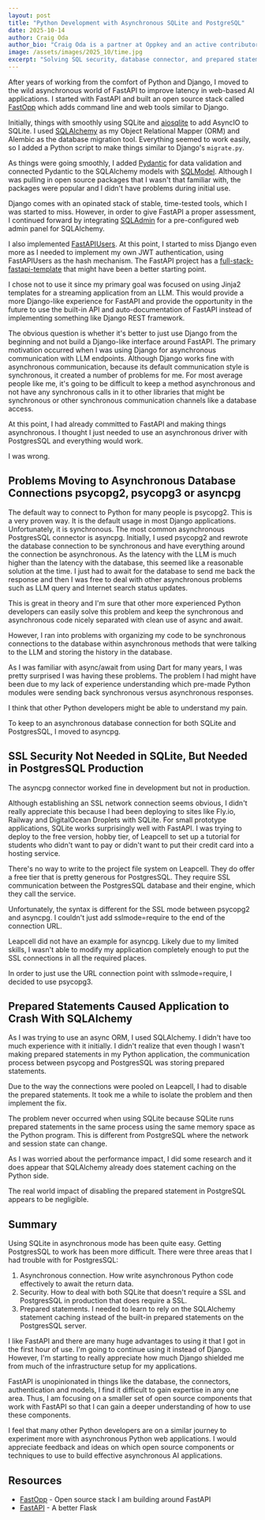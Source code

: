 ```yaml
---
layout: post
title: "Python Development with Asynchronous SQLite and PostgreSQL"
date: 2025-10-14
author: Craig Oda
author_bio: "Craig Oda is a partner at Oppkey and an active contributor to FastOpp"
image: /assets/images/2025_10/time.jpg
excerpt: "Solving SQL security, database connector, and prepared statement problems with Asynchronous PostgresSQL"
---
```


After years of working from the comfort of Python and Django,
I moved to the wild asynchronous world of FastAPI to improve
latency in web-based AI applications. I started with FastAPI
and built an open source stack called [FastOpp](https://github.com/Oppkey/fastopp) which adds command line and web tools similar to Django.

Initially, things with smoothly using SQLite and
[aiosqlite](https://github.com/omnilib/aiosqlite) to add
AsyncIO to SQLite. I used [SQLAlchemy](https://www.sqlalchemy.org/) as my Object Relational
Mapper (ORM) and Alembic as the database migration tool. Everything
seemed to work easily, so I added a Python script to make things
similar to Django's `migrate.py`.

As things were going smoothly, I added [Pydantic](https://docs.pydantic.dev/latest/) for data validation and
connected Pydantic to the SQLAlchemy models with [SQLModel](https://sqlmodel.tiangolo.com/).
Although I was pulling in open source packages that I wasn't that familiar with, the packages
were popular and I didn't have problems during initial use.

Django comes with an opinated stack of stable, time-tested tools, which I was
started to miss. However, in order to give
FastAPI a proper assessment, I continued forward by integrating
[SQLAdmin](https://github.com/aminalaee/sqladmin)
for a pre-configured web admin panel for SQLAlchemy.

I also implemented [FastAPIUsers](https://github.com/fastapi-users/fastapi-users).
At this point, I started to miss Django even more as I needed to implement my own
JWT authentication, using FastAPIUsers as the hash mechanism.
The FastAPI project has a [full-stack-fastapi-template](https://github.com/fastapi/full-stack-fastapi-template)
that might have been a better starting point.

I chose not to use it since my primary goal was focused on using Jinja2
templates for a streaming application from an LLM. This would provide a more Django-like experience
for FastAPI and provide the opportunity in the future to use the built-in API and auto-documentation
of FastAPI instead of implementing something like Django REST framework.

The obvious question is whether it's better to just use Django from the beginning and
not build a Django-like interface around FastAPI. The primary motivation occurred when I was using Django for asynchronous communication with LLM endpoints. Although Django works fine with
asynchronous communication, because its default communication style is synchronous,
it created a number of problems for me. For most average people like me, it's going
to be difficult to keep a method asynchronous and not have any
synchronous calls in it to other libraries that might be synchronous or
other synchronous communication channels like a database access.

At this point, I had already committed to FastAPI and making things asynchronous.
I thought I just needed to use an asynchronous driver with PostgresSQL
and everything would work.

I was wrong.

## Problems Moving to Asynchronous Database Connections psycopg2, psycopg3 or asyncpg

The default way to connect to Python for many people is psycopg2.
This is a very proven way.  It is the default usage in most Django applications.
Unfortunately, it is synchronous. The most common asynchronous PostgresSQL connector is asyncpg.
Initially, I used psycopg2 and rewrote the database connection to be synchronous and 
have everything around the connection be asynchronous. 
As the latency with the LLM is much higher than the latency with the database,
this seemed like a reasonable solution at the time.  I just had to await
for the database to send me back the response and then I was free to deal
with other asynchronous problems such as LLM query and Internet search
status updates.

This is great in theory and I'm sure that other more experienced Python
developers can easily solve this problem and keep the synchronous and asynchronous
code nicely separated with clean use of async and await.

However, I ran into problems with organizing my code to be synchronous
connections to the database within asynchronous methods that were talking
to the LLM and storing the history in the database.

As I was familiar with async/await from using Dart for many years,
I was pretty surprised I was having these problems.  The problem
I had might have been due to my lack of experience understanding
which pre-made Python modules were sending back synchronous versus asynchronous responses.

I think that other Python developers might be able to understand my pain.

To keep to an asynchronous database connection for both SQLite and PostgresSQL,
I moved to asyncpg.  


## SSL Security Not Needed in SQLite, But Needed in PostgresSQL Production

The asyncpg connector worked fine in development but not in production.

Although establishing an SSL network connection seems obvious, I didn't really appreciate this because
I had been deploying to sites like Fly.io, Railway and DigitalOcean Droplets with SQLite.
For small prototype applications, SQLite works surprisingly well with FastAPI.
I was trying to deploy to the free version, hobby tier, of Leapcell to set up a
tutorial for students who didn't want to pay or didn't want to put their
credit card into a hosting service.

There's no way to write to the project file system on Leapcell.
They do offer a free tier that is pretty generous for PostgresSQL.
They require SSL communication between the PostgresSQL database and their engine,
which they call the service.

Unfortunately, the syntax is different for the SSL mode between psycopg2
and asyncpg.  I couldn't just add sslmode=require to the end of the connection URL.

Leapcell did not have an example for asyncpg. Likely due to my limited skills, I wasn't able to modify my application completely enough to put the SSL connections in all the required places.

In order to just use the URL connection point with sslmode=require, I decided
to use psycopg3.

## Prepared Statements Caused Application to Crash With SQLAlchemy

As I was trying to use an async ORM, I used SQLAlchemy. I
didn't have too much experience with it initially. I didn't realize that
even though I wasn't making prepared statements in my Python application,
the communication process between psycopg and PostgresSQL was storing
prepared statements.

Due to the way the connections were pooled on Leapcell, I had to disable the
prepared statements.  It took me a while to isolate the problem and
then implement the fix.

The problem never occurred when using SQLite because SQLite runs prepared statements
in the same process using the same memory space as the Python program.
This is different from PostgreSQL where the network and session state can change.

As I was worried about the performance impact, I did some research and it does appear that
SQLAlchemy already does statement caching on the Python side.

The real world impact of disabling the prepared statement in PostgreSQL
appears to be negligible.

## Summary

Using SQLite in asynchronous mode has been quite easy.  Getting PostgresSQL to work has been more difficult.
There were three areas that I had trouble with for PostgresSQL:

1. Asynchronous connection. How write asynchronous Python code effectively to await the return data.
2. Security. How to deal with both SQLite that doesn't require a SSL and PostgresSQL in production that does require a SSL.
3. Prepared statements. I needed to learn to rely on the SQLAlchemy statement caching instead of the built-in prepared statements on the PostgresSQL server.


I like FastAPI and there are many huge advantages to using it that I got in the first hour of use.
I'm going to continue using it instead of Django.  However, I'm starting to really appreciate how much Django shielded me from much of the infrastructure setup for my applications.

FastAPI is unopinionated in things like the database, the connectors, authentication and models,
I find it difficult to gain expertise in any one area.  Thus, I am focusing on a smaller set of open source components that work with FastAPI so that I can gain a deeper understanding of how to use these components.

I feel that many other Python developers are on a similar journey to experiment more with asynchronous Python web applications.  I would appreciate feedback and ideas on which open source components or techniques to use to build effective asynchronous AI applications.

## Resources

* [FastOpp](https://github.com/Oppkey/fastopp) - Open source stack I am building around FastAPI
* [FastAPI](https://fastapi.tiangolo.com/) - A better Flask